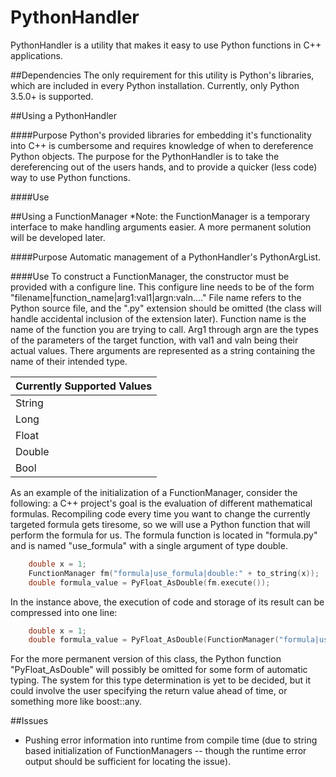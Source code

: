 # PythonHandler

PythonHandler is a utility that makes it easy to use Python functions in C++ applications.


##Dependencies
The only requirement for this utility is Python's libraries, which are included in every Python installation. Currently, only Python 3.5.0+ is supported.

##Using a PythonHandler

####Purpose
Python's provided libraries for embedding it's functionality into C++ is cumbersome and requires knowledge of when to dereference Python objects. The purpose for the PythonHandler is to take the dereferencing out of the users hands, and to provide a quicker (less code) way to use Python functions.

####Use


##Using a FunctionManager
*Note: the FunctionManager is a temporary interface to make handling arguments easier. A more permanent solution will be developed later.

####Purpose
Automatic management of a PythonHandler's PythonArgList.

####Use
To construct a FunctionManager, the constructor must be provided with a configure line. This configure line needs to be of the form "filename|function_name|arg1:val1|argn:valn...." File name refers to the Python source file, and the ".py" extension should be omitted (the class will handle accidental inclusion of the extension later). Function name is the name of the function you are trying to call. Arg1 through argn are the types of the parameters of the target function, with val1 and valn being their actual values. There arguments are represented as a string containing the name of their intended type.

Currently Supported Values |
-------------------------- |
String	|
Long	|
Float	|
Double	|
Bool	|

As an example of the initialization of a FunctionManager, consider the following: a C++ project's goal is the evaluation of different mathematical formulas. Recompiling code every time you want to change the currently targeted formula gets tiresome, so we will use a Python function that will perform the formula for us. The formula function is located in "formula.py" and is named "use_formula" with a single argument of type double.
```c++
	double x = 1;
	FunctionManager fm("formula|use_formula|double:" + to_string(x));
	double formula_value = PyFloat_AsDouble(fm.execute());
```

In the instance above, the execution of code and storage of its result can be compressed into one line:
```c++
	double x = 1;
	double formula_value = PyFloat_AsDouble(FunctionManager("formula|use_formula|double:" + to_string(x)).execute());
```
For the more permanent version of this class, the Python function "PyFloat_AsDouble" will possibly be omitted for some form of automatic typing. The system for this type determination is yet to be decided, but it could involve the user specifying the return value ahead of time, or something more like boost::any.


##Issues
* Pushing error information into runtime from compile time (due to string based initialization of FunctionManagers -- though the runtime error output should be sufficient for locating the issue).